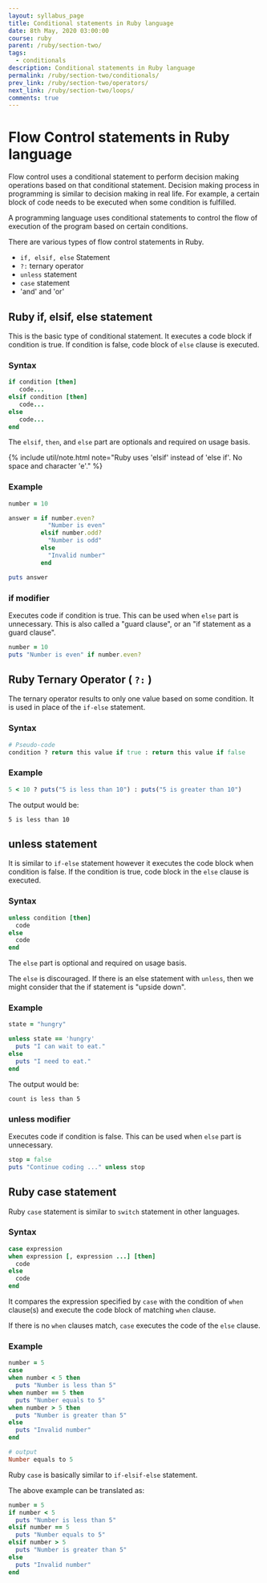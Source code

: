 ```yaml
---
layout: syllabus_page
title: Conditional statements in Ruby language
date: 8th May, 2020 03:00:00
course: ruby
parent: /ruby/section-two/
tags:
  - conditionals
description: Conditional statements in Ruby language
permalink: /ruby/section-two/conditionals/
prev_link: /ruby/section-two/operators/
next_link: /ruby/section-two/loops/
comments: true
---
```


# Flow Control statements in Ruby language

Flow control uses a conditional statement to perform decision making operations based on that conditional statement.
Decision making process in programming is similar to decision making in real life.
For example, a certain block of code needs to be executed when some condition is fulfilled.

A programming language uses conditional statements to control the flow of execution of the program based on certain conditions.

There are various types of flow control statements in Ruby.

- `if, elsif, else` Statement
- `?:` ternary operator
- `unless` statement
- `case` statement
- 'and' and 'or'

## Ruby if, elsif, else statement

This is the basic type of conditional statement.
It executes a code block if condition is true.
If condition is false, code block of `else` clause is executed.

### Syntax

```ruby
if condition [then]
   code...
elsif condition [then]
   code...
else
   code...
end
```

The `elsif`, `then`, and `else` part are optionals and required on usage basis.

{% include util/note.html
    note="Ruby uses 'elsif' instead of 'else if'. No space and character 'e'."
%}

### Example

```ruby
number = 10

answer = if number.even?
           "Number is even"
         elsif number.odd?
           "Number is odd"
         else
           "Invalid number"
         end

puts answer
```

### if modifier

Executes code if condition is true.
This can be used when `else` part is unnecessary.
This is also called a "guard clause", or an "if statement as a guard clause".

```ruby
number = 10
puts "Number is even" if number.even?
```

## Ruby Ternary Operator ( `?:` )

The ternary operator results to only one value based on some condition.
It is used in place of the `if-else` statement.

### Syntax

```ruby
# Pseudo-code
condition ? return this value if true : return this value if false
```

### Example

```ruby
5 < 10 ? puts("5 is less than 10") : puts("5 is greater than 10")
```

The output would be:

```
5 is less than 10
```

## unless statement

It is similar to `if-else` statement however it executes the code block when condition is false.
If the condition is true, code block in the `else` clause is executed.

### Syntax

```ruby
unless condition [then]
  code
else
  code
end
```

The `else` part is optional and required on usage basis.

The `else` is discouraged.
If there is an else statement with `unless`, then we might consider that the if statement is "upside down".

### Example

```ruby
state = "hungry"

unless state == 'hungry'
  puts "I can wait to eat."
else
  puts "I need to eat."
end
```

The output would be:

```
count is less than 5
```

### unless modifier

Executes code if condition is false.
This can be used when `else` part is unnecessary.

```ruby
stop = false
puts "Continue coding ..." unless stop
```

## Ruby case statement

Ruby `case` statement is similar to `switch` statement in other languages.

### Syntax

```ruby
case expression
when expression [, expression ...] [then]
  code
else
  code
end
```

It compares the expression specified by `case` with the condition of `when` clause(s) and execute the code block of matching `when` clause.

If there is no `when` clauses match, `case` executes the code of the `else` clause.

### Example

```ruby
number = 5
case
when number < 5 then
  puts "Number is less than 5"
when number == 5 then
  puts "Number equals to 5"
when number > 5 then
  puts "Number is greater than 5"
else
  puts "Invalid number"
end

# output
Number equals to 5
```

Ruby `case` is basically similar to `if-elsif-else` statement.

The above example can be translated as:

```ruby
number = 5
if number < 5
  puts "Number is less than 5"
elsif number == 5
  puts "Number equals to 5"
elsif number > 5
  puts "Number is greater than 5"
else
  puts "Invalid number"
end
```
